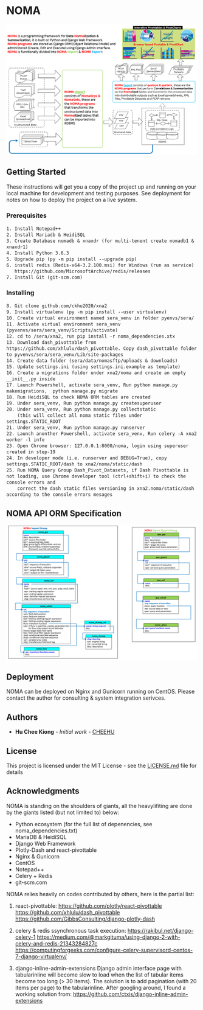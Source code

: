 # NOMA

![NOMA API ORM](noma.png)

## Getting Started

These instructions will get you a copy of the project up and running on your local machine for development and testing purposes. See deployment for notes on how to deploy the project on a live system.

### Prerequisites

	1. Install Notepad++
	2. Install Mariadb & HeidiSQL
	3. Create Database nomadb & xnaxdr (for multi-tenent create nomadb1 & xnaxdr1)
	4. Install Python 3.6.3
	5. Upgrade pip (py -m pip install --upgrade pip)
	6. install redis (Redis-x64-3.2.100.msi) for Windows (run as service)
	   https://github.com/MicrosoftArchive/redis/releases
	7. Install Git (git-scm.com)


### Installing

	8. Git clone github.com/ckhu2020/xna2
	9. Install virtualenv (py -m pip install --user virtualenv)
	10. Create virtual environment named sera_venv in folder pyenvs/sera/
	11. Activate virtual environment sera_venv (pyvenvs/sera/sera_venv/Scripts/activate)
	12. cd to /sera/xna2, run pip install -r noma_dependencies.xtx
	13. Download dash_pivottable from https://github.com/xhlulu/dash_pivottable. Copy dash_pivottable folder to pyvenvs/sera/sera_venv/Lib/site-packages
	14. Create data folder (sera/data/nomasftp/uploads & downloads)
	15. Update settings.ini (using settings.ini.example as template)
	16. Create a migrations folder under xna2/noma and create an empty  __init__.py inside
	17. Launch Powershell, activate sera_venv, Run python manage.py makemigrations,  python manage.py migrate
	18. Run HeidiSQL to check NOMA ORM tables are created
	19. Under sera_venv, Run python manage.py createsuperuser
	20. Under sera_venv, Run python manage.py collectstatic 
	    (this will collect all noma static files under settings.STATIC_ROOT
	21. Under sera_venv, Run python manage.py runserver
	22. Launch anonther Powershell, activate sera_venv, Run celery -A xna2 worker -l info
	23. Open Chrome browser: 127.0.0.1:8000/noma, login using superuser created in step-19
	24. In developer mode (i.e. runserver and DEBUG=True), copy settings.STATIC_ROOT/dash to xna2/noma/static/dash
	25. Run NOMA Query Group Dash_Pivot_Datasets, if Dash Pivottable is not loading, use Chrome developer tool (ctrl+shift+i) to check the console errors and 
	    correct the dash static files versioning in xna2.noma/static/dash according to the console errors mesages


## NOMA API ORM Specification

![NOMA API ORM](noma_api.png)


## Deployment

NOMA can be deployed on Nginx and Gunicorn running on CentOS. Please contact the author for consulting & system integration serivces.

## Authors

* **Hu Chee Kiong** - *Initial work* - [CHEEHU](https://github.com/CHEEHU)


## License

This project is licensed under the MIT License - see the [LICENSE.md](LICENSE.md) file for details

## Acknowledgments

NOMA is standing on the shoulders of giants, all the heavylifiting are done by the giants listed (but not limited to) below:

* Python ecosystem (for the full list of depenencies, see noma_dependencies.txt)
* MariaDB & HeidiSQL
* Django Web Framework
* Plotly-Dash and react-pivottable
* Nginx & Gunicorn
* CentOS
* Notepad++
* Celery + Redis
* git-scm.com


NOMA relies heavily on codes contributed by others, here is the partial list:

1. react-pivottable:
https://github.com/plotly/react-pivottable
https://github.com/xhlulu/dash_pivottable
https://github.com/GibbsConsulting/django-plotly-dash

2. celery & redis ssynchronous task execution:
https://rakibul.net/django-celery-1
https://medium.com/@markgituma/using-django-2-with-celery-and-redis-21343284827c
https://computingforgeeks.com/configure-celery-supervisord-centos-7-django-virtualenv/

3. django-inline-admin-extensions
Django admin interface page with tabularinline will become slow to load when the list of tabular items become too long (> 30 items). 
The solution is to add pagination (with 20 items per page) to the tabularinline. After googling around, I found a working solution from:
https://github.com/ctxis/django-inline-admin-extensions
